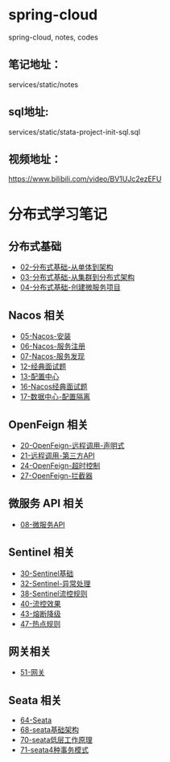 # spring-cloud
spring-cloud, notes, codes

## 笔记地址：
services/static/notes

## sql地址:
services/static/stata-project-init-sql.sql

## 视频地址：
https://www.bilibili.com/video/BV1UJc2ezEFU


# 分布式学习笔记

## 分布式基础
- [02-分布式基础-从单体到架构](./services/static/notes/02-分布式基础-从单体到架构.md)
- [03-分布式基础-从集群到分布式架构](./services/static/notes/03-分布式基础-从集群到分布式架构.md)
- [04-分布式基础-创建微服务项目](./services/static/notes/04-分布式基础-创建微服务项目.md)

## Nacos 相关
- [05-Nacos-安装](./services/static/notes/05-Nacos-安装.md)
- [06-Nacos-服务注册](./services/static/notes/06-Nacos-服务注册.md)
- [07-Nacos-服务发现](./services/static/notes/07-Nacos-服务发现.md)
- [12-经典面试题](./services/static/notes/12-经典面试题.md)
- [13-配置中心](./services/static/notes/13-配置中心.md)
- [16-Nacos经典面试题](./services/static/notes/16-Nacos经典面试题.md)
- [17-数据中心-配置隔离](./services/static/notes/17-数据中心-配置隔离.md)

## OpenFeign 相关
- [20-OpenFeign-远程调用-声明式](./services/static/notes/20-OpenFeign-远程调用-声明式.md)
- [21-远程调用-第三方API](./services/static/notes/21-远程调用-第三方API.md)
- [24-OpenFeign-超时控制](./services/static/notes/24-OpenFeign-超时控制.md)
- [27-OpenFeign-拦截器](./services/static/notes/27-OpenFeign-拦截器.md)

## 微服务 API 相关
- [08-微服务API](./services/static/notes/08-微服务API.md)

## Sentinel 相关
- [30-Sentinel基础](./services/static/notes/30-Sentinel基础.md)
- [32-Sentinel-异常处理](./services/static/notes/32-Sentinel-异常处理.md)
- [38-Sentinel流控规则](./services/static/notes/38-Sentinel流控规则.md)
- [40-流控效果](./services/static/notes/40-流控效果.md)
- [43-熔断降级](./services/static/notes/43-熔断降级.md)
- [47-热点规则](./services/static/notes/47-热点规则.md)

## 网关相关
- [51-网关](./services/static/notes/51-网关.md)

## Seata 相关
- [64-Seata](./services/static/notes/64-Seata.md)
- [68-seata基础架构](./services/static/notes/68-seata基础架构.md)
- [70-seata低层工作原理](./services/static/notes/70-seata低层工作原理.md)
- [71-seata4种事务模式](./services/static/notes/71-seata4种事务模式.md)
